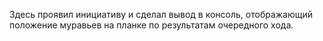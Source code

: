 Здесь проявил инициативу и сделал вывод в консоль, отображающий положение муравьев на планке по результатам очередного хода.

